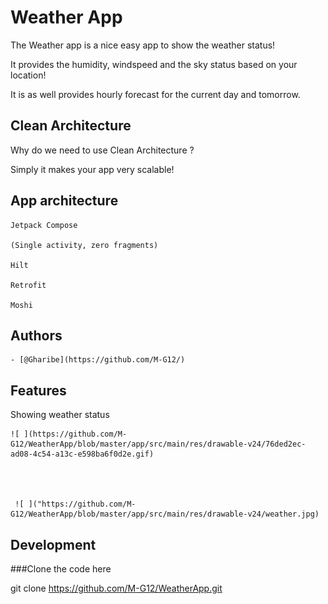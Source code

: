 # Weather App

The Weather app is a nice easy app to show the weather status!

It provides the humidity, windspeed and the sky status based on your location!

It is as well provides hourly forecast for the current day and tomorrow. 


## Clean Architecture
Why do we need to use Clean Architecture ?

Simply it makes your app very scalable!



## App architecture

    Jetpack Compose

    (Single activity, zero fragments)

    Hilt
	
	Retrofit
	
	Moshi

## Authors

    - [@Gharibe](https://github.com/M-G12/)


## Features


Showing weather status

    ![ ](https://github.com/M-G12/WeatherApp/blob/master/app/src/main/res/drawable-v24/76ded2ec-ad08-4c54-a13c-e598ba6f0d2e.gif)
    
    
    
    
     ![ ]("https://github.com/M-G12/WeatherApp/blob/master/app/src/main/res/drawable-v24/weather.jpg)

## Development

###Clone the code here

   git clone https://github.com/M-G12/WeatherApp.git
